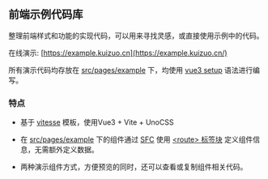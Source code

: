 ## 前端示例代码库

整理前端样式和功能的实现代码，可以用来寻找灵感，或直接使用示例中的代码。

在线演示: [https://example.kuizuo.cn](https://example.kuizuo.cn/)

所有演示代码均存放在 [src/pages/example](https://github.com/kuizuo/example/tree/main/src/pages/example) 下，均使用 [vue3 setup](https://cn.vuejs.org/api/sfc-script-setup.html#script-setup) 语法进行编写。

### 特点

- 基于 [vitesse](https://github.com/antfu/vitesse) 模板，使用Vue3 + Vite + UnoCSS

- 在 [src/pages/example](https://github.com/kuizuo/example/tree/main/src/pages/example) 下的组件通过 [SFC](https://cn.vuejs.org/api/sfc-spec.html#sfc-syntax-specification) 使用 [\<route\> 标签块](https://github.com/hannoeru/vite-plugin-pages#sfc-custom-block-for-route-data) 定义组件信息，无需额外定义数据。

- 两种演示组件方式，方便预览的同时，还可以查看或复制组件相关代码。
